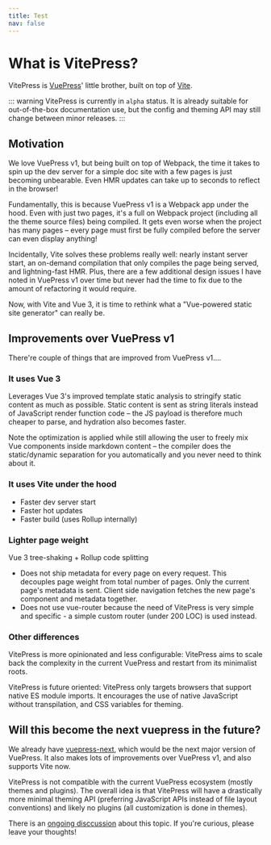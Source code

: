 ```yaml
---
title: Test
nav: false
---
```


# What is VitePress?

VitePress is [VuePress](https://vuepress.vuejs.org/)' little brother, built on top of [Vite](https://vitejs.dev/).

::: warning
VitePress is currently in `alpha` status. It is already suitable for out-of-the-box documentation use, but the config and theming API may still change between minor releases.
:::

## Motivation

We love VuePress v1, but being built on top of Webpack, the time it takes to spin up the dev server for a simple doc site with a few pages is just becoming unbearable. Even HMR updates can take up to seconds to reflect in the browser!

Fundamentally, this is because VuePress v1 is a Webpack app under the hood. Even with just two pages, it's a full on Webpack project (including all the theme source files) being compiled. It gets even worse when the project has many pages – every page must first be fully compiled before the server can even display anything!

Incidentally, Vite solves these problems really well: nearly instant server start, an on-demand compilation that only compiles the page being served, and lightning-fast HMR. Plus, there are a few additional design issues I have noted in VuePress v1 over time but never had the time to fix due to the amount of refactoring it would require.

Now, with Vite and Vue 3, it is time to rethink what a "Vue-powered static site generator" can really be.

## Improvements over VuePress v1

There're couple of things that are improved from VuePress v1....

### It uses Vue 3

Leverages Vue 3's improved template static analysis to stringify static content as much as possible. Static content is sent as string literals instead of JavaScript render function code – the JS payload is therefore much cheaper to parse, and hydration also becomes faster.

Note the optimization is applied while still allowing the user to freely mix Vue components inside markdown content – the compiler does the static/dynamic separation for you automatically and you never need to think about it.

### It uses Vite under the hood

- Faster dev server start
- Faster hot updates
- Faster build (uses Rollup internally)

### Lighter page weight

Vue 3 tree-shaking + Rollup code splitting
- Does not ship metadata for every page on every request. This decouples page weight from total number of pages. Only the current page's metadata is sent. Client side navigation fetches the new page's component and metadata together.
- Does not use vue-router because the need of VitePress is very simple and specific - a simple custom router (under 200 LOC) is used instead.

### Other differences

VitePress is more opinionated and less configurable: VitePress aims to scale back the complexity in the current VuePress and restart from its minimalist roots.

VitePress is future oriented: VitePress only targets browsers that support native ES module imports. It encourages the use of native JavaScript without transpilation, and CSS variables for theming.

## Will this become the next vuepress in the future?

We already have [vuepress-next](https://github.com/vuepress/vuepress-next), which would be the next major version of VuePress. It also makes lots of improvements over VuePress v1, and also supports Vite now.

VitePress is not compatible with the current VuePress ecosystem (mostly themes and plugins). The overall idea is that VitePress will have a drastically more minimal theming API (preferring JavaScript APIs instead of file layout conventions) and likely no plugins (all customization is done in themes).

There is an [ongoing disccussion](https://github.com/vuejs/vitepress/discussions/548) about this topic. If you're curious, please leave your thoughts!
